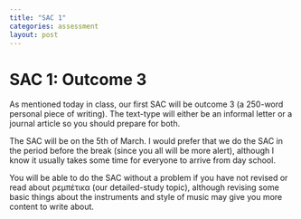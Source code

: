 ```yaml
---
title: "SAC 1"
categories: assessment
layout: post
---
```


# SAC 1: Outcome 3

As mentioned today in class, our first SAC will be outcome 3 (a 250-word
personal piece of writing). The text-type will either be an informal letter or a
journal article so you should prepare for both. 

The SAC will be on the 5th of March. I would prefer that we do the SAC in the
period before the break (since you all will be more alert), although I know it
usually takes some time for everyone to arrive from day school.

You will be able to do the SAC without a problem if you have not revised or read
about ρεμπέτικα (our detailed-study topic), although revising some basic things
about the instruments and style of music may give you more content to write
about.

